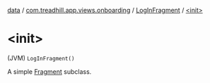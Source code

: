 [data](../../index.md) / [com.treadhill.app.views.onboarding](../index.md) / [LogInFragment](index.md) / [&lt;init&gt;](./-init-.md)

# &lt;init&gt;

(JVM) `LogInFragment()`

A simple [Fragment](#) subclass.

